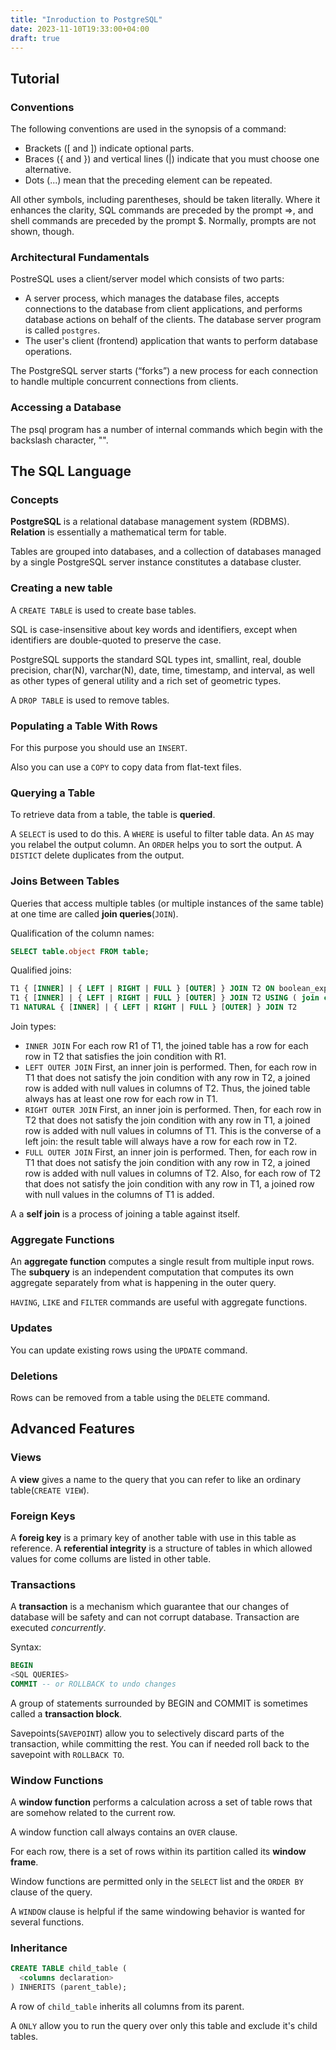 ```yaml
---
title: "Inroduction to PostgreSQL"
date: 2023-11-10T19:33:00+04:00
draft: true
---
```


## Tutorial

### Conventions

The following conventions are used in the synopsis of a command:

- Brackets ([ and ]) indicate optional parts.
- Braces ({ and }) and vertical lines (|) indicate that you must choose one alternative.
- Dots (...) mean that the preceding element can be repeated.

All other symbols, including parentheses, should be taken literally.
Where it enhances the clarity, SQL commands are preceded by the prompt =>, and shell commands
are preceded by the prompt $. Normally, prompts are not shown, though.

### Architectural Fundamentals

PostreSQL uses a client/server model which consists of two parts:

- A server process, which manages the database files, accepts connections to the database from client
  applications, and performs database actions on behalf of the clients. The database server program
  is called `postgres`.
- The user's client (frontend) application that wants to perform database operations.

The PostgreSQL server starts (“forks”) a new process for each connection to handle multiple concurrent connections from clients.

### Accessing a Database

The psql program has a number of internal commands which begin with the backslash character, "\".

## The SQL Language

### Concepts

**PostgreSQL** is a relational database management system (RDBMS).
**Relation** is essentially a mathematical term for table.

Tables are grouped into databases, and a collection of databases managed by a single PostgreSQL
server instance constitutes a database cluster.

### Creating a new table

A `CREATE TABLE` is used to create base tables.

SQL is case-insensitive about key words and identifiers, except when identifiers are double-quoted to preserve the case.

PostgreSQL supports the standard SQL types int, smallint, real, double precision,
char(N), varchar(N), date, time, timestamp, and interval, as well as other types of
general utility and a rich set of geometric types.

A `DROP TABLE` is used to remove tables.

### Populating a Table With Rows

For this purpose you should use an `INSERT`.

Also you can use a `COPY` to copy data from flat-text files.

### Querying a Table

To retrieve data from a table, the table is **queried**.

A `SELECT` is used to do this.
A `WHERE` is useful to filter table data.
An `AS` may you relabel the output column.
An `ORDER` helps you to sort the output.
A `DISTICT` delete duplicates from the output.

### Joins Between Tables

Queries that access multiple tables (or multiple instances of the same table)
at one time are called **join queries**(`JOIN`).

Qualification of the column names:

```sql
SELECT table.object FROM table;
```

Qualified joins:

```sql
T1 { [INNER] | { LEFT | RIGHT | FULL } [OUTER] } JOIN T2 ON boolean_expression
T1 { [INNER] | { LEFT | RIGHT | FULL } [OUTER] } JOIN T2 USING ( join column list )
T1 NATURAL { [INNER] | { LEFT | RIGHT | FULL } [OUTER] } JOIN T2
```

Join types:

- `INNER JOIN`
  For each row R1 of T1, the joined table has a row for each row in T2 that satisfies the join condition with R1.
- `LEFT OUTER JOIN`
  First, an inner join is performed. Then, for each row in T1 that does not satisfy the join condition with any row in T2,
  a joined row is added with null values in columns of T2. Thus, the joined table always has at least one row for each row in T1.
- `RIGHT OUTER JOIN`
  First, an inner join is performed. Then, for each row in T2 that does not satisfy the join condition with any row in T1,
  a joined row is added with null values in columns of T1. This is the converse of a left join:
  the result table will always have a row for each row in T2.
- `FULL OUTER JOIN`
  First, an inner join is performed. Then, for each row in T1 that does not satisfy the join condition with any row in T2,
  a joined row is added with null values in columns of T2.
  Also, for each row of T2 that does not satisfy the join condition with any row in T1,
  a joined row with null values in the columns of T1 is added.

A a **self join** is a process of joining a table against itself.

### Aggregate Functions

An **aggregate function** computes a single result from multiple input rows.
The **subquery** is an independent computation that computes its own aggregate
separately from what is happening in the outer query.

`HAVING`, `LIKE` and `FILTER` commands are useful with aggregate functions.

### Updates

You can update existing rows using the `UPDATE` command.

### Deletions

Rows can be removed from a table using the `DELETE` command.

## Advanced Features

### Views

A **view** gives a name to the query that you can refer to like an ordinary table(`CREATE VIEW`).

### Foreign Keys

A **foreig key** is a primary key of another table with use in this table as reference.
A **referential integrity** is a structure of tables in which allowed values for come collums are listed in other table.

### Transactions

A **transaction** is a mechanism which guarantee that our changes of database will be safety and can not corrupt database.
Transaction are executed _concurrently_.

Syntax:

```sql
BEGIN
<SQL QUERIES>
COMMIT -- or ROLLBACK to undo changes
```

A group of statements surrounded by BEGIN and COMMIT is sometimes
called a **transaction block**.

Savepoints(`SAVEPOINT`) allow you to selectively discard parts of the transaction, while committing the
rest.
You can if needed roll back to the savepoint with `ROLLBACK TO`.

### Window Functions

A **window function** performs a calculation across a set of table rows that are somehow related to the current row.

A window function call always contains an `OVER` clause.

For each row, there is a set of rows within its partition called its **window frame**.

Window functions are permitted only in the `SELECT` list and the `ORDER BY` clause of the query.

A `WINDOW` clause is helpful if the same windowing behavior is wanted for several functions.

### Inheritance

```sql
CREATE TABLE child_table (
  <columns declaration>
) INHERITS (parent_table);
```

A row of `child_table` inherits all columns from its parent.

A `ONLY` allow you to run the query over only this table and exclude it's child tables.
